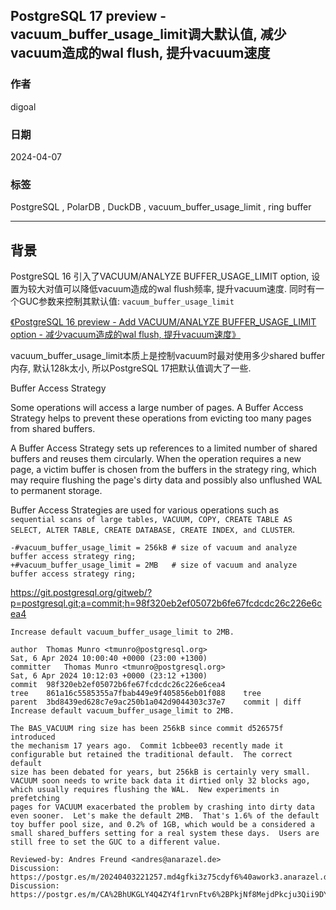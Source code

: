 ## PostgreSQL 17 preview - vacuum_buffer_usage_limit调大默认值, 减少vacuum造成的wal flush, 提升vacuum速度     
                                                                                                            
### 作者                                                                                                            
digoal                                                                                                            
                                                                                                            
### 日期                                                                                                            
2024-04-07                                                                                                  
                                                                                                            
### 标签                                                                                                            
PostgreSQL , PolarDB , DuckDB , vacuum_buffer_usage_limit , ring buffer   
                                                                                                            
----                                                                                                            
                                                                                                            
## 背景      
PostgreSQL 16 引入了VACUUM/ANALYZE BUFFER_USAGE_LIMIT option, 设置为较大对值可以降低vacuum造成的wal flush频率, 提升vacuum速度. 同时有一个GUC参数来控制其默认值: `vacuum_buffer_usage_limit`    
  
[《PostgreSQL 16 preview - Add VACUUM/ANALYZE BUFFER_USAGE_LIMIT option - 减少vacuum造成的wal flush, 提升vacuum速度》](../202304/20230407_03.md)    
  
vacuum_buffer_usage_limit本质上是控制vacuum时最对使用多少shared buffer内存, 默认128k太小, 所以PostgreSQL 17把默认值调大了一些.    
  
Buffer Access Strategy   
  
Some operations will access a large number of pages. A Buffer Access Strategy helps to prevent these operations from evicting too many pages from shared buffers.  
  
A Buffer Access Strategy sets up references to a limited number of shared buffers and reuses them circularly. When the operation requires a new page, a victim buffer is chosen from the buffers in the strategy ring, which may require flushing the page's dirty data and possibly also unflushed WAL to permanent storage.  
  
Buffer Access Strategies are used for various operations such as `sequential scans of large tables, VACUUM, COPY, CREATE TABLE AS SELECT, ALTER TABLE, CREATE DATABASE, CREATE INDEX, and CLUSTER`.    
  
```  
-#vacuum_buffer_usage_limit = 256kB # size of vacuum and analyze buffer access strategy ring;  
+#vacuum_buffer_usage_limit = 2MB   # size of vacuum and analyze buffer access strategy ring;  
```  
  
https://git.postgresql.org/gitweb/?p=postgresql.git;a=commit;h=98f320eb2ef05072b6fe67fcdcdc26c226e6cea4  
```  
Increase default vacuum_buffer_usage_limit to 2MB.  
  
author	Thomas Munro <tmunro@postgresql.org>	  
Sat, 6 Apr 2024 10:00:40 +0000 (23:00 +1300)  
committer	Thomas Munro <tmunro@postgresql.org>	  
Sat, 6 Apr 2024 10:12:03 +0000 (23:12 +1300)  
commit	98f320eb2ef05072b6fe67fcdcdc26c226e6cea4  
tree	861a16c5585355a7fbab449e9f405856eb01f088	tree  
parent	3bd8439ed628c7e9ac250b1a042d9044303c37e7	commit | diff  
Increase default vacuum_buffer_usage_limit to 2MB.  
  
The BAS_VACUUM ring size has been 256kB since commit d526575f introduced  
the mechanism 17 years ago.  Commit 1cbbee03 recently made it  
configurable but retained the traditional default.  The correct default  
size has been debated for years, but 256kB is certainly very small.  
VACUUM soon needs to write back data it dirtied only 32 blocks ago,  
which usually requires flushing the WAL.  New experiments in prefetching  
pages for VACUUM exacerbated the problem by crashing into dirty data  
even sooner.  Let's make the default 2MB.  That's 1.6% of the default  
toy buffer pool size, and 0.2% of 1GB, which would be a considered a  
small shared_buffers setting for a real system these days.  Users are  
still free to set the GUC to a different value.  
  
Reviewed-by: Andres Freund <andres@anarazel.de>  
Discussion: https://postgr.es/m/20240403221257.md4gfki3z75cdyf6%40awork3.anarazel.de  
Discussion: https://postgr.es/m/CA%2BhUKGLY4Q4ZY4f1rvnFtv6%2BPkjNf8MejdPkcju3Qii9DYqqcQ%40mail.gmail.com  
```  
  
